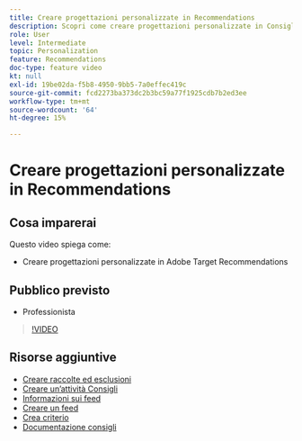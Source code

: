```yaml
---
title: Creare progettazioni personalizzate in Recommendations
description: Scopri come creare progettazioni personalizzate in Consigli di Adobe Target.
role: User
level: Intermediate
topic: Personalization
feature: Recommendations
doc-type: feature video
kt: null
exl-id: 19be02da-f5b8-4950-9bb5-7a0effec419c
source-git-commit: fcd2273ba373dc2b3bc59a77f1925cdb7b2ed3ee
workflow-type: tm+mt
source-wordcount: '64'
ht-degree: 15%

---
```


# Creare progettazioni personalizzate in Recommendations

## Cosa imparerai

Questo video spiega come:

* Creare progettazioni personalizzate in Adobe Target Recommendations

## Pubblico previsto

* Professionista

>[!VIDEO](https://video.tv.adobe.com/v/27687?quality=12)

## Risorse aggiuntive

* [Creare raccolte ed esclusioni](create-collections-and-exclusions.md)
* [Creare un’attività Consigli](create-a-recommendations-activity.md)
* [Informazioni sui feed](understanding-feeds.md)
* [Creare un feed](create-a-feed.md)
* [Crea criterio](create-criteria.md)
* [Documentazione consigli](https://experienceleague.adobe.com/docs/target/using/recommendations/recommendations.html?lang=en)
